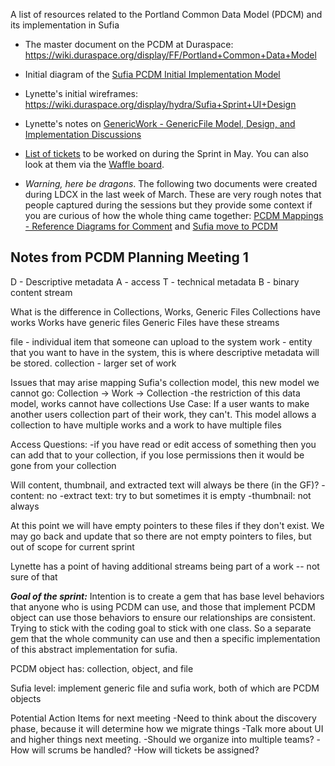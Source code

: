 A list of resources related to the Portland Common Data Model (PDCM) and its implementation in Sufia

* The master document on the PCDM at Duraspace: https://wiki.duraspace.org/display/FF/Portland+Common+Data+Model

* Initial diagram of the [Sufia PCDM Initial Implementation Model](https://docs.google.com/drawings/d/1uTbg0FPQDoa2zN6p1I37m-M3CFnlx85Mp9CEyRw-rf4)

* Lynette's initial wireframes: https://wiki.duraspace.org/display/hydra/Sufia+Sprint+UI+Design

* Lynette's notes on [GenericWork - GenericFile Model, Design, and Implementation Discussions](https://wiki.duraspace.org/display/FF/GenericWork+-+GenericFile+Model%2C+Design%2C+and+Implementation+Discussions)

* [List of tickets](https://github.com/projecthydra/sufia/issues?q=is%3Aopen+is%3Aissue+milestone%3A%22May+Hydra+PCDM%22) to be worked on during the Sprint in May. You can also look at them via the [Waffle board](https://waffle.io/projecthydra/sufia?milestone=May%20Hydra%20PCDM). 

* *Warning, here be dragons*. The following two documents were created during LDCX in the last week of March. These are very rough notes that people captured during the sessions but they provide some context if you are curious of how the whole thing came together: [PCDM Mappings - Reference Diagrams for Comment](https://wiki.duraspace.org/display/FF/PCDM+Mappings+-+Reference+Diagrams+for+Comment) and [Sufia move to PCDM](https://docs.google.com/document/d/1-TOtzXs87U0yOWjt34xO0dwsvIcRvIniZww5LQEwA6o/edit)

## Notes from PCDM Planning Meeting 1

D - Descriptive metadata
A - access
T - technical metadata
B - binary content stream

What is the difference in Collections, Works, Generic Files
Collections have works 
Works have generic files
Generic Files have these streams

file - individual item that someone can upload to the system
work - entity that you want to have in the system, this is where descriptive metadata will be stored.
collection - larger set of work

Issues that may arise mapping  Sufia's collection model, this new model we cannot go:
Collection -> Work -> Collection 
     -the restriction of this data model, works cannot have collections
Use Case:
     If a user wants to make another users collection part of their work, they can't.
This model allows a collection to have multiple works and a work to have multiple files


Access Questions:
-if you have read or edit access of something then you can add that to your collection, if you lose permissions then it would be gone from your collection

Will content, thumbnail, and extracted text will always be there (in the GF)?
-content: no
-extract text: try to but sometimes it is empty
-thumbnail: not always

At this point we will have empty pointers to these files if they don't exist. We may go back and update that so there are not empty pointers to files, but out of scope for current sprint

Lynette has a point of having additional streams being part of a work -- not sure of that

***Goal of the sprint:***
Intention is to create a gem that has base level behaviors that anyone who is using PCDM can use, and those that implement PCDM object can use those behaviors to ensure our relationships are consistent. Trying to stick with the coding goal to stick with one class. So a separate gem that the whole community can use and then a specific implementation of this abstract implementation for sufia.

PCDM object has:
collection, object, and file

Sufia level:
implement generic file and sufia work, both of which are PCDM objects

Potential Action Items for next meeting
-Need to think about the discovery phase, because it will determine how we migrate things
-Talk more about UI and higher things next meeting.
-Should we organize into multiple teams?
-How will scrums be handled?
-How will tickets be assigned?
